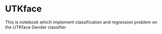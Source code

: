# UTKface
This is notebook which implement classification and regression problem on the UTKface
Gender classifier 
